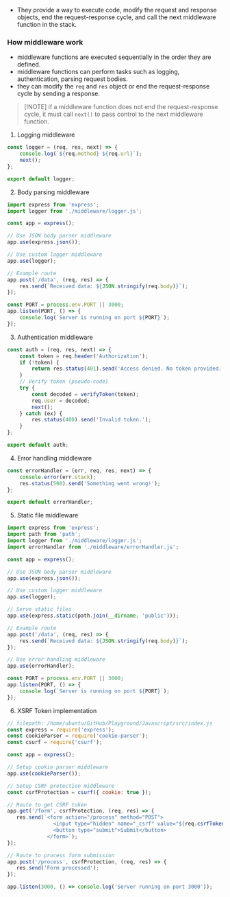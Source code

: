 - They provide a way to execute code, modify the request and response objects, end the request-response cycle, and call the next middleware function in the stack.

### How middleware work
- middleware functions are executed sequentially in the order they are defined.
- middleware functions can perform tasks such as logging, authentication, parsing request bodies.
- they can modify the `req` and `res` object or end the request-response cycle by sending a response.

> [!NOTE] if a middleware function does not end the request-response cycle, it must call `next()` to pass control to the next middleware function.

1. Logging middleware
```js
const logger = (req, res, next) => {
    console.log(`${req.method} ${req.url}`);
    next();
};

export default logger;
```

2. Body parsing middleware
```js
import express from 'express';
import logger from './middleware/logger.js';

const app = express();

// Use JSON body parser middleware
app.use(express.json());

// Use custom logger middleware
app.use(logger);

// Example route
app.post('/data', (req, res) => {
    res.send(`Received data: ${JSON.stringify(req.body)}`);
});

const PORT = process.env.PORT || 3000;
app.listen(PORT, () => {
    console.log(`Server is running on port ${PORT}`);
});
```

3. Authentication middleware
```js
const auth = (req, res, next) => {
    const token = req.header('Authorization');
    if (!token) {
        return res.status(401).send('Access denied. No token provided.');
    }
    // Verify token (pseudo-code)
    try {
        const decoded = verifyToken(token);
        req.user = decoded;
        next();
    } catch (ex) {
        res.status(400).send('Invalid token.');
    }
};

export default auth;
```

4. Error handling middleware
```js
const errorHandler = (err, req, res, next) => {
    console.error(err.stack);
    res.status(500).send('Something went wrong!');
};

export default errorHandler;
```

5. Static file middleware
```js
import express from 'express';
import path from 'path';
import logger from './middleware/logger.js';
import errorHandler from './middleware/errorHandler.js';

const app = express();

// Use JSON body parser middleware
app.use(express.json());

// Use custom logger middleware
app.use(logger);

// Serve static files
app.use(express.static(path.join(__dirname, 'public')));

// Example route
app.post('/data', (req, res) => {
    res.send(`Received data: ${JSON.stringify(req.body)}`);
});

// Use error handling middleware
app.use(errorHandler);

const PORT = process.env.PORT || 3000;
app.listen(PORT, () => {
    console.log(`Server is running on port ${PORT}`);
});
```

6. XSRF Token implementation
```js
// filepath: /home/ubuntu/GitHub/Playground/Javascript/src/index.js
const express = require('express');
const cookieParser = require('cookie-parser');
const csurf = require('csurf');

const app = express();

// Setup cookie parser middleware
app.use(cookieParser());

// Setup CSRF protection middleware
const csrfProtection = csurf({ cookie: true });

// Route to get CSRF token
app.get('/form', csrfProtection, (req, res) => {
   res.send(`<form action="/process" method="POST">
               <input type="hidden" name="_csrf" value="${req.csrfToken()}">
               <button type="submit">Submit</button>
             </form>`);
});

// Route to process form submission
app.post('/process', csrfProtection, (req, res) => {
   res.send('Form processed');
});

app.listen(3000, () => console.log('Server running on port 3000'));
```
